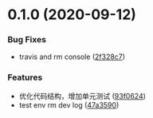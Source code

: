 # 0.1.0 (2020-09-12)


### Bug Fixes

* travis and rm console ([2f328c7](https://github.com/maxiangsai/koa-restapi/commit/2f328c7d922eea5cb5a66f374bfef48bb9d612df))


### Features

* 优化代码结构，增加单元测试 ([93f0624](https://github.com/maxiangsai/koa-restapi/commit/93f06247f02a9538e8925da316480219a769ca83))
* test env rm dev log ([47a3590](https://github.com/maxiangsai/koa-restapi/commit/47a3590ca3d3fe0ea18ac97aa4af5af079ff2d33))



